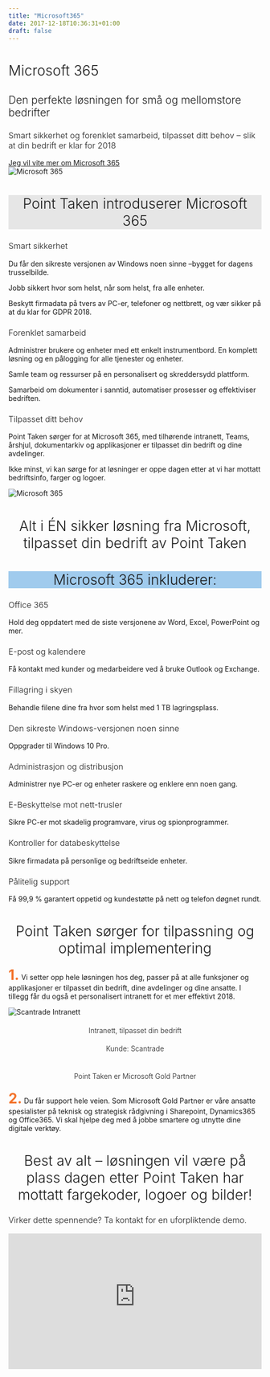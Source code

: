 ```yaml
---
title: "Microsoft365"
date: 2017-12-18T10:36:31+01:00
draft: false
---
```

<div class="jumbotron jumbotron-fluid bg-gul m-0">
    <div class="container">
        <div class="row">
            <div class="col-sm-12 col-md-6">
                <h1>Microsoft 365</h1>
                <h2 class="mt-3">Den perfekte løsningen for små og mellomstore bedrifter</h2>
                <h3 class="mt-3">Smart sikkerhet og forenklet samarbeid, tilpasset ditt behov – slik at din bedrift er klar for 2018</h3>
                <a class="btn btn-primary btn-blue mt-4" href="../contact/" role="button">Jeg vil vite mer om Microsoft 365</a>
            </div>
            <div class="col-sm-12 col-md-6">
            <img class="img-fluid" src="../img/group/5.jpg" alt="Microsoft 365"></img>
            </div>
        </div>
    </div>
</div>

<div class="container-fluid mb-5">
    <div class="row" style="background:#e6e6e6">
        <div class="col-8 pt-5 mt-5 pb-5 mb-5 mx-auto">
        <h1 align="center">Point Taken introduserer Microsoft 365</h1>
        </div>
    </div>
</div>


<div class="container mt-5 mb-5">
    <div class="row">
        <div class="col-xs-12 col-sm-6 col-md-4">
            <div class="infobox">
            <h3><i class="fas fa-circle"></i>Smart sikkerhet</h3>
            <p class="lead">Du får den sikreste versjonen av Windows noen sinne –bygget for dagens trusselbilde.</p>
            <p class="lead">Jobb sikkert hvor som helst, når som helst, fra alle enheter.</p>
            <p class="lead">Beskytt firmadata på tvers av PC-er, telefoner og nettbrett, og vær sikker på at du klar for GDPR 2018.</p>
            </div>
        </div>
        <div class="col-xs-12 col-sm-6 col-md-4">
            <div class="infobox">
            <h3><i class="fas fa-circle"></i>Forenklet samarbeid</h3>
            <p class="lead">Administrer brukere og enheter med ett enkelt instrumentbord. En komplett løsning og en pålogging for alle tjenester og enheter.</p>
            <p class="lead">Samle team og ressurser på en personalisert og skreddersydd plattform.</p>
            <p class="lead">Samarbeid om dokumenter i sanntid, automatiser prosesser og effektiviser bedriften.</p>
            </div>
        </div>
        <div class="col-xs-12 col-sm-6 col-md-4">
            <div class="infobox">
            <h3><i class="fas fa-circle"></i>Tilpasset ditt behov</h3>
            <p class="lead">Point Taken sørger for at Microsoft 365, med tilhørende intranett, Teams, årshjul, dokumentarkiv og applikasjoner er tilpasset din bedrift og dine avdelinger. </p>
            <p class="lead">Ikke minst, vi kan sørge for at løsninger er oppe dagen etter at vi har mottatt bedriftsinfo, farger og logoer.</p>
            </div>
        </div>
    </div>
</div>

<div class="container mt-5 mb-5">
    <div class="row">
        <div class="col-sm-12 col-md-6">
            <img class="img-fluid" src="../img/adminsenter.png" alt="Microsoft 365" />
        </div>
        <div class="col-sm-12 col-md-6 infobox">
            <h1 align="center">Alt i ÉN sikker løsning fra Microsoft, tilpasset din bedrift av Point Taken</h1>
        </div>
    </div>
</div>

<div class="container-fluid">
    <div class="row" style="background:#A0CBED">
        <div class="col-8 mb-5 pb-5 mt-5 pt-5 mx-auto">
            <h1 align="center">Microsoft 365 inkluderer:</h1>
        </div>
    </div>
</div>

<div class="container mt-5 mb-5">
    <div class="row">
        <div class="col-xs-12 col-sm-6 col-md-3">
            <div class="infobox p-3">
            <h3><i class="fas fa-circle"></i>Office 365</h3>
            <p class="lead">Hold deg oppdatert med de siste versjonene av Word, Excel, PowerPoint og mer.</p>
            </div>
        </div>
        <div class="col-xs-12 col-sm-6 col-md-3">
            <div class="infobox p-3">
            <h3><i class="fas fa-circle"></i>E-post og kalendere</h3>
            <p class="lead">Få kontakt med kunder og medarbeidere ved å bruke Outlook og Exchange.</p>
            </div>
        </div>
        <div class="col-xs-12 col-sm-6 col-md-3">
            <div class="infobox p-3">
            <h3><i class="fas fa-circle"></i>Fillagring i skyen</h3>
            <p class="lead">Behandle filene dine fra hvor som helst med 1 TB lagringsplass.</p>
            </div>
        </div>
        <div class="col-xs-12 col-sm-6 col-md-3">
            <div class="infobox p-3">
            <h3><i class="fas fa-circle"></i>Den sikreste Windows-versjonen noen sinne</h3>
            <p class="lead">Oppgrader til Windows 10 Pro.</p>
            </div>
        </div>
        <div class="col-xs-12 col-sm-6 col-md-3">
            <div class="infobox p-3">
            <h3><i class="fas fa-circle"></i>Administrasjon og distribusjon</h3>
            <p class="lead">Administrer nye PC-er og enheter raskere og enklere enn noen gang.</p>
            </div>
        </div>
        <div class="col-xs-12 col-sm-6 col-md-3">
            <div class="infobox p-3">
            <h3><i class="fas fa-circle"></i>E-Beskyttelse mot nett-trusler</h3>
            <p class="lead">Sikre PC-er mot skadelig programvare, virus og spionprogrammer.</p>
            </div>
        </div>
        <div class="col-xs-12 col-sm-6 col-md-3">
            <div class="infobox p-3">
            <h3><i class="fas fa-circle"></i>Kontroller for databeskyttelse</h3>
            <p class="lead">Sikre firmadata på personlige og bedriftseide enheter.</p>
            </div>
        </div>
        <div class="col-xs-12 col-sm-6 col-md-3">
            <div class="infobox p-3">
            <h3><i class="fas fa-circle"></i>Pålitelig support</h3>
            <p class="lead">Få 99,9 % garantert oppetid og kundestøtte på nett og telefon døgnet rundt.</p>
            </div>
        </div>
    </div>
</div>

<div class="container-fluid bg-gul mt-5 mb-5">
    <div class="row">
        <div class="col-8 mt-5 mb-5 pt-5 pb-5 mx-auto">
            <h1 align="center">Point Taken sørger for tilpassning og optimal implementering</h1>
        </div>
    </div>
</div>

<div class="container mt-4 pt-4">
    <div class="row mt-5 mb-5">
        <div class="col-xs-12 col-sm-6">
        <p class="lead info"><strong>1.</strong> Vi setter opp hele løsningen hos deg, passer på at alle funksjoner og applikasjoner er tilpasset din bedrift, dine avdelinger og dine ansatte. I tillegg får du også et personalisert intranett for et mer effektivt 2018.</p>
        </div>
        <div class="col-xs-12 col-sm-6 infobox">
        <img class="img-fluid" src="../img/scantrade.png" alt="Scantrade Intranett" />
        <h4 align="center">Intranett, tilpasset din bedrift</h4>
        <h4 align="center">Kunde: Scantrade</h4>
        </div>    
    </div>
</div>

<div class="container">
    <div class="row mt-5 mb-5" >
        <div class="col-xs-12 col-sm-6 infobox">
            <img class="img-fluid" src="../img/group/7.jpg" alt="" />
            <h4 align="center">Point Taken er Microsoft Gold Partner</h4>
        </div>
        <div class="col-xs-12 col-sm-6">
        <p class="lead info"><strong>2.</strong> Du får support hele veien. Som Microsoft Gold Partner er våre ansatte spesialister på teknisk og strategisk rådgivning i Sharepoint, Dynamics365 og Office365. Vi skal hjelpe deg med å jobbe smartere og utnytte dine digitale verktøy.</p>
        </div>    
    </div>
</div>

<div class="container-fluid bg-gul mt-5 mb-5">
    <div class="row">
        <div class="col-8 mt-5 mb-5 p-5 mx-auto">
            <h1 align="center">Best av alt – løsningen vil være på plass dagen etter Point Taken har mottatt fargekoder, logoer og bilder!</h1>
        </div>
    </div>
</div>

<div class="container">
    <div class="row">
        <div class="col-12">
        <h3 class="text-center mb-4">Virker dette spennende? Ta kontakt for en uforpliktende demo.</h3>
            <iframe id='powf_C1A7E4AD58D0E711A94B000D3A246B2E' src='https://pocloudwesteurope.crm.powerobjects.net/powerwebform/powerwebform.aspx?t=nOfWFL70TUquX9DRvqN83m4AbwB2AGEAbgBlAHQAYQBzADIA&formId=powf_C1A7E4AD58D0E711A94B000D3A246B2E&tver=2013' frameborder='0' width='100%' height='270'></iframe>
        </div>
    </div>
</div>

<style>
.lead.info::first-letter { 
    font-size: 200%;
    color: #f3732b;
}
h1,h2,h3,h4 {
    font-weight: 300;
}
@media (min-width: 992px) {
    #navigation {
        display: none !important;
    }
    .navbar-header {
        width: 100%;
        text-align: center;
    }    
    .navbar-brand>img {
        height: 40px;
        margin-top: 1rem;
    }
}
#footer {
    display: none;
}
.navbar {
    padding-bottom: 2rem;
    padding-top: 1rem;
}
.infobox h4 {
    font-size: 1em;
}
</style>